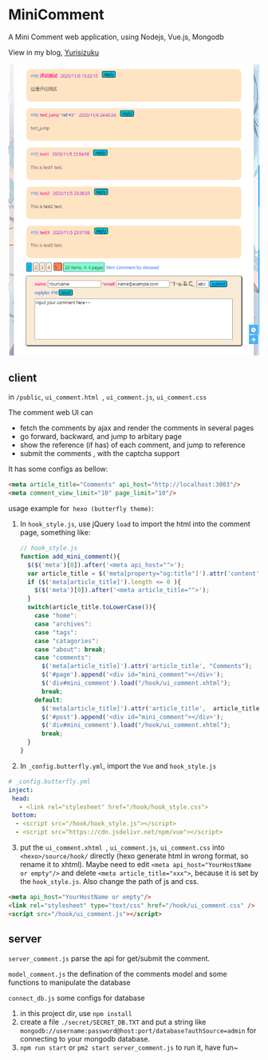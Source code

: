 # MiniComment
A Mini Comment web application, using Nodejs, Vue.js,  Mongodb

View  in my blog,  [Yurisizuku](https://blog.yuris.ml/comments/)

![minicomment_v0.7](screentshot/minicomment_v0.7.png)

## client

in  `/public`,  `ui_comment.html `, `ui_comment.js`, `ui_comment.css`

The comment web UI can 

- fetch the comments by ajax and render the comments in several pages
- go forward, backward, and jump to arbitary page
- show the reference (if has) of each comment, and jump to reference
- submit the comments , with the captcha support

It has some configs as bellow:

```html
<meta article_title="Comments" api_host="http://localhost:3003"/>
<meta comment_view_limit="10" page_limit="10"/>
```



usage example for` hexo (butterfly theme)`:

1. In `hook_style.js`, use  jQuery  `load` to import the html into the comment page, something like:

   ```javascript
   // hook_style.js
   function add_mini_comment(){
     $($('meta')[0]).after('<meta api_host="">');
     var article_title = $('meta[property="og:title"]').attr('content');
     if ($('meta[article_title]').length <= 0 ){
       $($('meta')[0]).after('<meta article_title="">');
     }
     switch(article_title.toLowerCase()){
       case "home":
       case "archives":
       case "tags":
       case "catagories":
       case "about": break;
       case "comments":
         $('meta[article_title]').attr('article_title', "Comments");
         $('#page').append('<div id="mini_comment"></div>');
         $('div#mini_comment').load("/hook/ui_comment.xhtml");
         break;
       default:
         $('meta[article_title]').attr('article_title',  article_title);
         $('#post').append('<div id="mini_comment"></div>');
         $('div#mini_comment').load("/hook/ui_comment.xhtml");
         break;
     }
   }
   ```

   

2.  In `_config.butterfly.yml`,   import the `Vue` and `hook_style.js`

```yml
# _config.butterfly.yml 
inject:
 head:
   - <link rel="stylesheet" href="/hook/hook_style.css">
 bottom:
  - <script src="/hook/hook_style.js"></script>
  - <script src="https://cdn.jsdelivr.net/npm/vue"></script>
```

3. put the `ui_comment.xhtml `, `ui_comment.js`, `ui_comment.css` into `<hexo>/source/hook/` directly (hexo generate html in wrong format, so rename it to xhtml). Maybe need to edit `<meta api_host="YourHostName or empty"/>` and delete `<meta article_title="xxx">`, because it is set by the `hook_style.js`. Also change the path of js and css. 

```html
<meta api_host="YourHostName or empty"/> 
<link rel="stylesheet" type="text/css" href="/hook/ui_comment.css" />
<script src="/hook/ui_comment.js"></script>
```

## server

`server_comment.js`  parse the api for get/submit the comment.

`model_comment.js`  the defination of the comments model and some functions to manipulate the database

`connect_db.js` some configs for database

1. in this project dir, use `npm install`
2. create a file `./secret/SECRET_DB.TXT` and put a  string like `mongodb://username:password@host:port/database?authSource=admin` for connecting to your mongodb database.
3.  `npm run start` or `pm2 start server_comment.js` to run it, have fun~ 